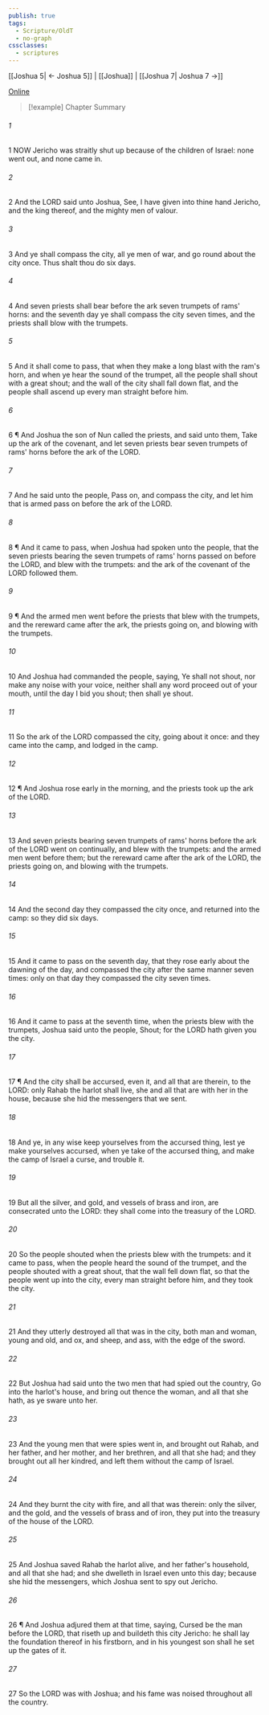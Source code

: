 ```yaml
---
publish: true
tags:
  - Scripture/OldT
  - no-graph
cssclasses:
  - scriptures
---
```

[[Joshua 5| ← Joshua 5]] | [[Joshua]] | [[Joshua 7| Joshua 7 →]]

[Online](https://churchofjesuschrist.org/study/scriptures/ot/josh/6?lang=eng)

>[!example] Chapter Summary
>
###### 1
1 NOW Jericho was straitly shut up because of the children of Israel: none went out, and none came in.
###### 2
2 And the LORD said unto Joshua, See, I have given into thine hand Jericho, and the king thereof, and the mighty men of valour.
###### 3
3 And ye shall compass the city, all ye men of war, and go round about the city once.  Thus shalt thou do six days.
###### 4
4 And seven priests shall bear before the ark seven trumpets of rams' horns: and the seventh day ye shall compass the city seven times, and the priests shall blow with the trumpets.
###### 5
5 And it shall come to pass, that when they make a long blast with the ram's horn, and when ye hear the sound of the trumpet, all the people shall shout with a great shout; and the wall of the city shall fall down flat, and the people shall ascend up every man straight before him.
###### 6
6 ¶ And Joshua the son of Nun called the priests, and said unto them, Take up the ark of the covenant, and let seven priests bear seven trumpets of rams' horns before the ark of the LORD.
###### 7
7 And he said unto the people, Pass on, and compass the city, and let him that is armed pass on before the ark of the LORD.
###### 8
8 ¶ And it came to pass, when Joshua had spoken unto the people, that the seven priests bearing the seven trumpets of rams' horns passed on before the LORD, and blew with the trumpets: and the ark of the covenant of the LORD followed them.
###### 9
9 ¶ And the armed men went before the priests that blew with the trumpets, and the rereward came after the ark, the priests going on, and blowing with the trumpets.
###### 10
10 And Joshua had commanded the people, saying, Ye shall not shout, nor make any noise with your voice, neither shall any word proceed out of your mouth, until the day I bid you shout; then shall ye shout.
###### 11
11 So the ark of the LORD compassed the city, going about it once: and they came into the camp, and lodged in the camp.
###### 12
12 ¶ And Joshua rose early in the morning, and the priests took up the ark of the LORD.
###### 13
13 And seven priests bearing seven trumpets of rams' horns before the ark of the LORD went on continually, and blew with the trumpets: and the armed men went before them; but the rereward came after the ark of the LORD, the priests going on, and blowing with the trumpets.
###### 14
14 And the second day they compassed the city once, and returned into the camp: so they did six days.
###### 15
15 And it came to pass on the seventh day, that they rose early about the dawning of the day, and compassed the city after the same manner seven times: only on that day they compassed the city seven times.
###### 16
16 And it came to pass at the seventh time, when the priests blew with the trumpets, Joshua said unto the people, Shout; for the LORD hath given you the city.
###### 17
17 ¶ And the city shall be accursed, even it, and all that are therein, to the LORD: only Rahab the harlot shall live, she and all that are with her in the house, because she hid the messengers that we sent.
###### 18
18 And ye, in any wise keep yourselves from the accursed thing, lest ye make yourselves accursed, when ye take of the accursed thing, and make the camp of Israel a curse, and trouble it.
###### 19
19 But all the silver, and gold, and vessels of brass and iron, are consecrated unto the LORD: they shall come into the treasury of the LORD.
###### 20
20 So the people shouted when the priests blew with the trumpets: and it came to pass, when the people heard the sound of the trumpet, and the people shouted with a great shout, that the wall fell down flat, so that the people went up into the city, every man straight before him, and they took the city.
###### 21
21 And they utterly destroyed all that was in the city, both man and woman, young and old, and ox, and sheep, and ass, with the edge of the sword.
###### 22
22 But Joshua had said unto the two men that had spied out the country, Go into the harlot's house, and bring out thence the woman, and all that she hath, as ye sware unto her.
###### 23
23 And the young men that were spies went in, and brought out Rahab, and her father, and her mother, and her brethren, and all that she had; and they brought out all her kindred, and left them without the camp of Israel.
###### 24
24 And they burnt the city with fire, and all that was therein: only the silver, and the gold, and the vessels of brass and of iron, they put into the treasury of the house of the LORD.
###### 25
25 And Joshua saved Rahab the harlot alive, and her father's household, and all that she had; and she dwelleth in Israel even unto this day; because she hid the messengers, which Joshua sent to spy out Jericho.
###### 26
26 ¶ And Joshua adjured them at that time, saying, Cursed be the man before the LORD, that riseth up and buildeth this city Jericho: he shall lay the foundation thereof in his firstborn, and in his youngest son shall he set up the gates of it.
###### 27
27 So the LORD was with Joshua; and his fame was noised throughout all the country.



